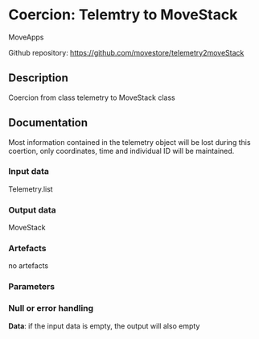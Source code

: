 # Coercion: Telemtry to MoveStack

MoveApps

Github repository: https://github.com/movestore/telemetry2moveStack

## Description
Coercion from class telemetry to MoveStack class

## Documentation
Most information contained in the telemetry object will be lost during this coertion, only coordinates, time and individual ID will be maintained.

### Input data
Telemetry.list

### Output data
MoveStack

### Artefacts
no artefacts

### Parameters 


### Null or error handling
**Data**: if the input data is empty, the output will also empty 

